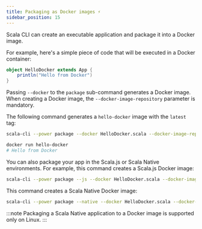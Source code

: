 ```yaml
---
title: Packaging as Docker images ⚡
sidebar_position: 15
---
```


Scala CLI can create an executable application and package it into a Docker image.

For example, here's a simple piece of code that will be executed in a Docker container:

```scala title=HelloDocker.scala
object HelloDocker extends App {
    println("Hello from Docker")
}
```

Passing `--docker` to the `package` sub-command generates a Docker image. When creating a Docker image, the `--docker-image-repository` parameter is mandatory.

The following command generates a `hello-docker` image with the `latest` tag:

```bash
scala-cli --power package --docker HelloDocker.scala --docker-image-repository hello-docker
```

<!-- Expected:
Started building docker image with your application
docker run hello-docker:latest
-->

```bash
docker run hello-docker
# Hello from Docker
```

<!-- Expected:
Hello from Docker
-->

You can also package your app in the Scala.js or Scala Native environments.
For example, this command creates a Scala.js Docker image:

```bash
scala-cli --power package --js --docker HelloDocker.scala --docker-image-repository hello-docker
```
<!-- Expected:
Started building docker image with your application
docker run hello-docker:latest
-->

This command creates a Scala Native Docker image:

```bash ignore
scala-cli --power package --native --docker HelloDocker.scala --docker-image-repository hello-docker
```

:::note
Packaging a Scala Native application to a Docker image is supported only on Linux.
:::
